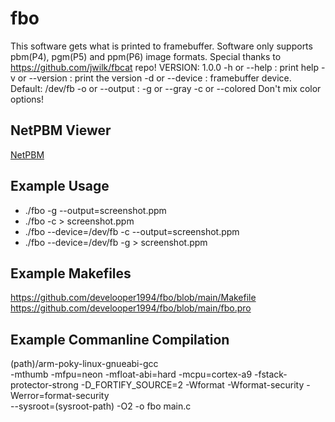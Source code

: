 # fbo
This software gets what is printed to framebuffer.
Software only supports pbm(P4), pgm(P5) and ppm(P6) image formats.
Special thanks to https://github.com/jwilk/fbcat repo!
VERSION: 1.0.0
-h <noarg> or --help <noarg> : print help
-v <noarg> or --version <noarg> : print the version
-d <arg> or --device <arg> : framebuffer device. Default: /dev/fb
-o <arg> or --output <arg> :
-g or --gray <noarg>
-c or --colored <noarg>
Don't mix color options!

## NetPBM Viewer
[NetPBM](https://kylepaulsen.com/stuff/NetpbmViewer/)

## Example Usage
- ./fbo -g --output=screenshot.ppm
- ./fbo -c > screenshot.ppm
- ./fbo --device=/dev/fb -c --output=screenshot.ppm
- ./fbo --device=/dev/fb -g > screenshot.ppm

## Example Makefiles
https://github.com/develooper1994/fbo/blob/main/Makefile
https://github.com/develooper1994/fbo/blob/main/fbo.pro

## Example Commanline Compilation
(path)/arm-poky-linux-gnueabi-gcc \
-mthumb -mfpu=neon -mfloat-abi=hard -mcpu=cortex-a9 -fstack-protector-strong -D_FORTIFY_SOURCE=2 -Wformat -Wformat-security -Werror=format-security \
--sysroot=(sysroot-path) -O2 -o fbo main.c
